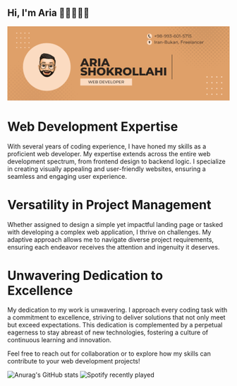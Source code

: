## Hi, I'm Aria 👋🏻👨🏻‍💻

![alt text align="center"](https://github.com/AriaShokrollahi/AriaShokrollahi/blob/main/msedge_nEQDJVfI2D.png)

# Web Development Expertise

With several years of coding experience, I have honed my skills as a proficient web developer. My expertise extends across the entire web development spectrum, from frontend design to backend logic. I specialize in creating visually appealing and user-friendly websites, ensuring a seamless and engaging user experience.

# Versatility in Project Management

Whether assigned to design a simple yet impactful landing page or tasked with developing a complex web application, I thrive on challenges. My adaptive approach allows me to navigate diverse project requirements, ensuring each endeavor receives the attention and ingenuity it deserves.

# Unwavering Dedication to Excellence

My dedication to my work is unwavering. I approach every coding task with a commitment to excellence, striving to deliver solutions that not only meet but exceed expectations. This dedication is complemented by a perpetual eagerness to stay abreast of new technologies, fostering a culture of continuous learning and innovation.

Feel free to reach out for collaboration or to explore how my skills can contribute to your web development projects!

![Anurag's GitHub stats](https://github-readme-stats.vercel.app/api?username=AriaShokrollahi&show_icons=true&theme=highcontrast&card_width=1000px)
![Spotify recently played](https://spotify-recently-played-readme.vercel.app/api?user=31i5gw5qvldqwjzi3iygw4buw2jy&width=1000px)
